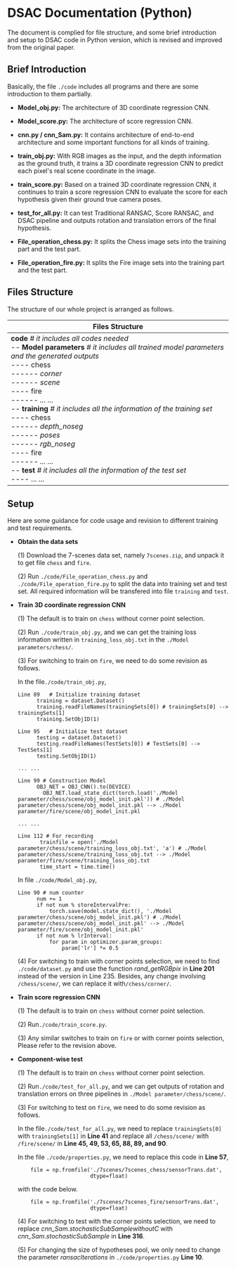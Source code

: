 # DSAC Documentation (Python)

The document is complied for file structure, and some brief introduction and setup to DSAC code in Python version, which is revised and improved from the original  paper.

## Brief Introduction

Basically, the file `./code` includes all programs and there are some introduction to them partially.

* **Model_obj.py:** The architecture of 3D coordinate regression CNN.
* **Model_score.py:** The architecture of score regression CNN.
* **cnn.py / cnn_Sam.py:** It contains architecture of end-to-end architecture and some important functions for all kinds of training.

* **train_obj.py:** With RGB images as the input, and the depth information as the ground truth, it trains a 3D coordinate regression CNN to predict each pixel's real scene coordinate in the image.

* **train_score.py:** Based on a trained 3D coordinate regression CNN, it continues to train a score regression CNN to evaluate the score for each hypothesis given their ground true camera poses.
* **test_for_all.py:** It can test Traditional RANSAC,  Score RANSAC, and DSAC pipeline and outputs rotation and translation errors of the final hypothesis.
* **File_operation_chess.py:** It splits the Chess image sets into the training part and the test part.
* **File_operation_fire.py:** It splits the Fire image sets into the training part and the test part.

## Files Structure

The structure of our whole project is arranged as follows.

| Files Structure                                              |
| ------------------------------------------------------------ |
| **code**    *# it includes all codes needed* <br />-- **Model parameters**   *# it includes all trained model parameters and the generated outputs*<br />---- chess<br />------ *corner*<br />------ *scene*<br />---- fire<br />------ *... ...*<br />-- **training**   *# it includes all the information of the training set*<br />---- chess <br />------ *depth_noseg*<br />------ *poses*<br />------ *rgb_noseg*<br />---- fire<br />------ *... ...*<br />-- **test**   *# it includes all the information of the test set*<br />---- ... ...<br /> |

 

## Setup

Here are some guidance for code usage and revision to different training and test requirements.

* **Obtain the data sets**

  (1) Download the 7-scenes data set, namely `7scenes.zip`, and unpack it to get file `chess` and `fire`.

  (2) Run `./code/File_operation_chess.py` and `./code/File_operation_fire.py` to split the data into training set and test set. All required information will be transfered into file `training` and `test`.

* **Train 3D coordinate regression CNN**

  (1) The default is to train on `chess` without corner point selection.

  (2) Run `./code/train_obj.py`, and we can get the training loss information written in `training_loss_obj.txt` in the `./Model parameters/chess/`.

  (3) For switching to train on `fire`, we need to do some revision as follows.

  In the file`./code/train_obj.py`,

      Line 89	# Initialize training dataset
      		training = dataset.Dataset()
      		training.readFileNames(trainingSets[0]) # trainingSets[0] --> trainingSets[1]
      		training.SetObjID(1)
      
      Line 95	# Initialize test dataset
      		testing = dataset.Dataset()
      		testing.readFileNames(TestSets[0]) # TestSets[0] --> TestSets[1]
      		testing.SetObjID(1)
      
      ... ... 
      
      Line 99 # Construction Model
          	OBJ_NET = OBJ_CNN().to(DEVICE)
              OBJ_NET.load_state_dict(torch.load('./Model parameter/chess/scene/obj_model_init.pkl')) # ./Model parameter/chess/scene/obj_model_init.pkl --> ./Model parameter/fire/scene/obj_model_init.pkl
      
      ... ...
      
      Line 112 # For recording
          	 trainfile = open('./Model parameter/chess/scene/training_loss_obj.txt', 'a') # ./Model parameter/chess/scene/training_loss_obj.txt --> ./Model parameter/fire/scene/training_loss_obj.txt
          	 time_start = time.time()
  In file `./code/Model_obj.py`,

      Line 90 # num counter
          	num += 1
          	if not num % storeIntervalPre:
              	torch.save(model.state_dict(), './Model parameter/chess/scene/obj_model_init.pkl') # ./Model parameter/chess/scene/obj_model_init.pkl' --> ./Model parameter/fire/scene/obj_model_init.pkl'
          	if not num % lrInterval:
              	for param in optimizer.param_groups:
                  	param['lr'] *= 0.5
  (4) For switching to train with corner points selection, we need to find `./code/dataset.py` and use the function *rand_getRGBpix* in **Line 201** instead of the version in Line 235. Besides, any change involving `/chess/scene/`, we can replace it with`/chess/corner/`.

* **Train score regression CNN**

  (1) The default is to train on `chess` without corner point selection.

  (2)  Run`./code/train_score.py`.

  (3) Any similar switches to train on `fire` or with corner points selection, Please refer to the revision above.

* **Component-wise test** 

  (1) The default is to train on `chess` without corner point selection.

  (2) Run`./code/test_for_all.py`, and we can get outputs of  rotation and translation errors on three pipelines in `./Model parameter/chess/scene/`.

  (3)  For switching to test on `fire`, we need to do some revision as follows.

  In the file`./code/test_for_all.py`, we need to replace `trainingSets[0]` with `trainingSets[1]`  in **Line 41** and replace all `/chess/scene/` with `/fire/scene/` in **Line 45, 49, 53, 65, 88, 89, and 90**.

  In the file `./code/properties.py`, we need to replace this code in **Line 57**,

          file = np.fromfile('./7scenes/7scenes_chess/sensorTrans.dat',
                             dtype=float)
  with the code below.

          file = np.fromfile('./7scenes/7scenes_fire/sensorTrans.dat',
                             dtype=float)
  (4) For switching to test with the corner points selection, we need to replace *cnn_Sam.stochasticSubSamplewithoutC* with *cnn_Sam.stochasticSubSample* in **Line 316**.

  (5) For changing the size of hypotheses pool, we only need to change the parameter *ransacIterations* in `./code/properties.py` **Line 10**.

